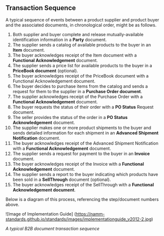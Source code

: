 ## Transaction Sequence

A typical sequence of events between a product supplier and product buyer and the associated documents, in chronological order, might be as follows.

1. Both supplier and buyer complete and release mutually-available identification information in a **Party** document.
2. The supplier sends a catalog of available products to the buyer in an **Item** document.
3. The buyer acknowledges receipt of the Item document with a **Functional Acknowledgement** document.
4. The supplier sends a price list for available products to the buyer in a **PriceBook document** (optional).
5. The buyer acknowledges receipt of the PriceBook document with a Functional Acknowledgement document.
6. The buyer decides to purchase items from the catalog and sends a request for them to the supplier in a **Purchase Order document**.
7. The supplier acknowledges receipt of the Purchase Order with a **Functional Acknowledgement** document.
8. The buyer requests the status of their order with a **PO Status** Request document.
9. The seller provides the status of the order in a **PO Status Acknowledgement** document.
10. The supplier makes one or more product shipments to the buyer and sends detailed information for each shipment in an **Advanced Shipment Notification** document.
11. The buyer acknowledges receipt of the Advanced Shipment Notification with a **Functional Acknowledgement** document.
12. The supplier sends a request for payment to the buyer in an **Invoice** document.
13. The buyer acknowledges receipt of the Invoice with a **Functional Acknowledgement** document.
14. The supplier sends a report to the buyer indicating which products have been sold in a **SellThrough** document (optional).
15. The buyer acknowledges receipt of the SellThrough with a **Functional Acknowledgement document**.

Below is a diagram of this process, referencing the step/document numbers above.

![Image of Implementation Guide]
(https://namm-standards.github.io/standards/images/implementationguide_v2012-2.jpg)

*A typical B2B document transaction sequence*

